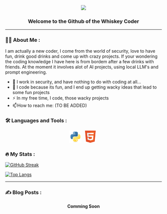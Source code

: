 <div id="header" align="center">
  <img src="https://media2.giphy.com/media/9GIE4bg4EV7UYFeP5B/giphy.gif?cid=ecf05e47zk367y6fonbkp0q24ayrrcwvjwp0sfzr6bv60aws&ep=v1_gifs_search&rid=giphy.gif&ct=g" width="300"/>
</div>

<div id="header" align="center">
<h3>Welcome to the Github of the Whiskey Coder</h3> 
</div>


---
### :man_technologist: About Me :
I am actually a new coder, I come from the world of security, love to have fun, drink good drinks and come up with crazy projects. If your wondering the coding knowledge I have here is from bordem after a few drinks with friends. At the moment it involves alot of AI projects, using local LLM's and prompt engineering. 

- :telescope: I work in security, and have nothing to do with coding at all...
- :seedling: I code because its fun, and I end up getting wacky ideas that lead to some fun projects
- :zap: In my free time, I code, those wacky projects
- :mailbox:How to reach me: (TO BE ADDED)


### :hammer_and_wrench: Languages and Tools :
<div align="center">
  <img src="https://github.com/devicons/devicon/blob/master/icons/python/python-original.svg" title="Python" alt="Python" width="40" height="40"/>&nbsp;
  <img src="https://github.com/devicons/devicon/blob/master/icons/html5/html5-original.svg" title="HTML5" alt="HTML" width="40" height="40"/>&nbsp;
</div>


### :fire: My Stats :
[![GitHub Streak](http://github-readme-streak-stats.herokuapp.com?user=your-github-username&theme=dark&background=000000)](https://git.io/streak-stats)

[![Top Langs](https://github-readme-stats.vercel.app/api/top-langs/?username=your-github-username&layout=compact&theme=vision-friendly-dark)](https://github.com/anuraghazra/github-readme-stats)


---

### :writing_hand: Blog Posts :
<h4 align="center"> Comming Soon<h4>
